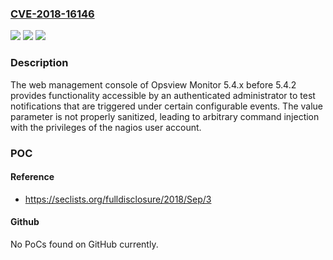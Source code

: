 ### [CVE-2018-16146](https://cve.mitre.org/cgi-bin/cvename.cgi?name=CVE-2018-16146)
![](https://img.shields.io/static/v1?label=Product&message=n%2Fa&color=blue)
![](https://img.shields.io/static/v1?label=Version&message=n%2Fa&color=blue)
![](https://img.shields.io/static/v1?label=Vulnerability&message=n%2Fa&color=brighgreen)

### Description

The web management console of Opsview Monitor 5.4.x before 5.4.2 provides functionality accessible by an authenticated administrator to test notifications that are triggered under certain configurable events. The value parameter is not properly sanitized, leading to arbitrary command injection with the privileges of the nagios user account.

### POC

#### Reference
- https://seclists.org/fulldisclosure/2018/Sep/3

#### Github
No PoCs found on GitHub currently.

